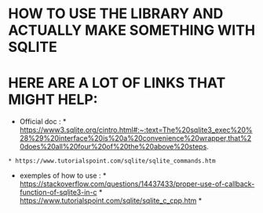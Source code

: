 # HOW TO USE THE LIBRARY AND ACTUALLY MAKE SOMETHING WITH SQLITE 

# HERE ARE A LOT OF LINKS THAT MIGHT HELP:

   * Official doc : 
    * https://www3.sqlite.org/cintro.html#:~:text=The%20sqlite3_exec%20%28%29%20interface%20is%20a%20convenience%20wrapper,that%20does%20all%20four%20of%20the%20above%20steps.
    
    * https://www.tutorialspoint.com/sqlite/sqlite_commands.htm


   * exemples of how to use :
    * https://stackoverflow.com/questions/14437433/proper-use-of-callback-function-of-sqlite3-in-c
    * https://www.tutorialspoint.com/sqlite/sqlite_c_cpp.htm
    * 